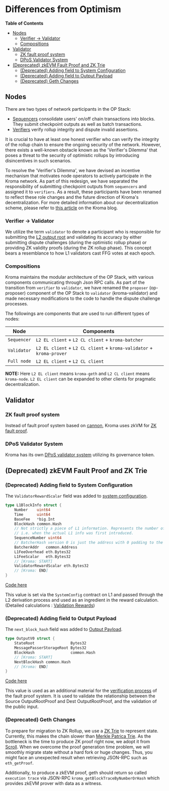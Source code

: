 # Differences from Optimism

<!-- All glossary references in this file. -->

[g-l2-output-root]: ../glossary.md#l2-output-root
[g-mpt]: ../glossary.md#merkle-patricia-trie
[g-zktrie]: ../glossary.md#zk-trie
[g-zk-fault-proof]: ../glossary.md#zk-fault-proof
[g-system-config]: ../glossary.md#system-configuration
[g-validation-rewards]: validation.md#validation-rewards
[g-output-payload-v0]: validation.md#output-payloadversion-0

<!-- START doctoc generated TOC please keep comment here to allow auto update -->
<!-- DON'T EDIT THIS SECTION, INSTEAD RE-RUN doctoc TO UPDATE -->
**Table of Contents**

- [Nodes](#nodes)
  - [Verifier -> Validator](#verifier---validator)
  - [Compositions](#compositions)
- [Validator](#validator)
  - [ZK fault proof system](#zk-fault-proof-system)
  - [DPoS Validator System](#dpos-validator-system)
- [(Deprecated) zkEVM Fault Proof and ZK Trie](#deprecated-zkevm-fault-proof-and-zk-trie)
  - [(Deprecated) Adding field to System Configuration](#deprecated-adding-field-to-system-configuration)
  - [(Deprecated) Adding field to Output Payload](#deprecated-adding-field-to-output-payload)
  - [(Deprecated) Geth Changes](#deprecated-geth-changes)

<!-- END doctoc generated TOC please keep comment here to allow auto update -->

## Nodes

There are two types of network participants in the OP Stack:

- [Sequencers](https://specs.optimism.io/background.html#sequencers) consolidate
 users' on/off chain transactions into blocks. They submit checkpoint outputs as well as batch transactions.
- [Verifiers](https://specs.optimism.io/background.html#verifiers) verify rollup
   integrity and dispute invalid assertions.

It is crucial to have at least one honest verifier who can verify the integrity of the rollup chain to ensure the
ongoing security of the network. However, there exists a well-known obstacle known as the 'Verifier's Dilemma' that
poses a threat to the security of optimistic rollups by introducing disincentives in such scenarios.

To resolve the 'Verifier's Dilemma', we have devised an incentive mechanism that motivates node operators to actively
participate in the Kroma network. As part of this redesign, we have separated the responsibility of submitting
checkpoint outputs from `sequencers` and assigned it to `verifiers`. As a result, these participants have been renamed
to reflect these role changes and the future direction of Kroma's decentralization. For more detailed information about
our decentralization scheme, please refer to
[this article](https://medium.com/@kroma-network/the-road-to-kromas-decentralization-38f8e46df442)
on the Kroma blog.

### Verifier -> Validator

We utilize the term `validator` to denote a participant who is responsible for submitting the
[L2 output root][g-l2-output-root] and validating its accuracy by either submitting dispute challenges (during the
optimistic rollup phase) or providing ZK validity proofs (during the ZK rollup phase). This concept bears a resemblance
to how L1 validators cast FFG votes at each epoch.

### Compositions

Kroma maintains the modular architecture of the OP Stack, with various components communicating through Json RPC calls.
As part of the transition from `verifier` to `validator`, we have renamed the `proposer` (op-proposer) component of the
OP Stack to `validator` (kroma-validator) and made necessary modifications to the code to handle the dispute challenge
processes.

The followings are components that are used to run different types of nodes:

| Node        | Components                                                           |
|-------------|----------------------------------------------------------------------|
| `Sequencer` | `L2 EL client` + `L2 CL client` + `kroma-batcher`                    |
| `Validator` | `L2 EL client` + `L2 CL client` + `kroma-validator` + `kroma-prover` |
| `Full node` | `L2 EL client` + `L2 CL client`                                      |

**NOTE:** Here `L2 EL client` means `kroma-geth` and `L2 CL client` means `kroma-node`. `L2 EL client` can
be expanded to other clients for pragmatic decentralization.

## Validator

### ZK fault proof system

Instead of fault proof system based on [cannon], Kroma uses zkVM for [ZK fault proof][g-zk-fault-proof].

[cannon]: https://github.com/ethereum-optimism/cannon

### DPoS Validator System

Kroma has its own [DPoS validator system](validator-v2/overview.md) utilizing its governance token.

## (Deprecated) zkEVM Fault Proof and ZK Trie

### (Deprecated) Adding field to System Configuration

The `ValidatorRewardScalar` field was added to [system configuration][g-system-config].

```go
type L1BlockInfo struct {
    Number    uint64
    Time      uint64
    BaseFee   *big.Int
    BlockHash common.Hash
    // Not strictly a piece of L1 information. Represents the number of L2 blocks since the start of the epoch,
    // i.e. when the actual L1 info was first introduced.
    SequenceNumber uint64
    // BatcherHash version 0 is just the address with 0 padding to the left.
    BatcherAddr   common.Address
    L1FeeOverhead eth.Bytes32
    L1FeeScalar   eth.Bytes32
    // [Kroma: START]
    ValidatorRewardScalar eth.Bytes32
    // [Kroma: END]
}
```

[Code here](https://github.com/kroma-network/kroma/blob/dev/op-node/rollup/derive/l1_block_info.go)

This value is set via the `SystemConfig` contract on L1 and passed through the L2 derivation process and used as an
ingredient in the reward calculation. (Detailed calculations : [Validation Rewards][g-validation-rewards])

### (Deprecated) Adding field to Output Payload

The `next_block_hash` field was added to [Output Payload][g-output-payload-v0].

```go
type OutputV0 struct {
    StateRoot                Bytes32
    MessagePasserStorageRoot Bytes32
    BlockHash                common.Hash
    // [Kroma: START]
    NextBlockHash common.Hash
    // [Kroma: END]
}
```

[Code here](https://github.com/kroma-network/kroma/blob/dev/op-service/eth/output.go)

This value is used as an additional material for the [verification process][g-zk-fault-proof] of the fault
proof system.
It is used to validate the relationship between the Source OutputRootProof and Dest OutputRootProof, and the validation
of the public input.

### (Deprecated) Geth Changes

To prepare for migration to ZK Rollup, we use a [ZK Trie][g-zktrie] to represent state. Currently, this makes
the chain slower than [Merkle Patrica Trie][g-mpt]. As the bottleneck is the time to produce ZK proof right now,
we adopt it from [Scroll]. When we overcome the proof generation time problem, we will smoothly migrate state
without a hard fork or huge changes. Thus, you might face an unexpected result when retrieving JSON-RPC such as
`eth_getProof`.

Additionally, to produce a zkEVM proof, geth should return so called `execution trace` via JSON-RPC
`kroma_getBlockTraceByNumberOrHash` which provides zkEVM prover with data as a witness.

[scroll]: https://scroll.io/
